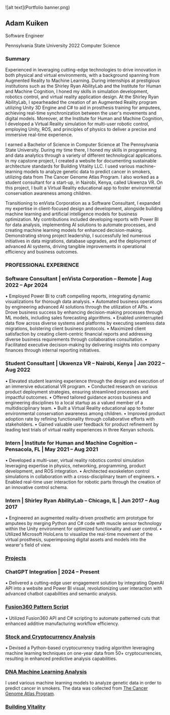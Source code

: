 ![alt text](Portfolio banner.png)

## Adam Kuiken
Software Engineer

Pennsylvania State University 2022
Computer Science

### Summary
Experienced in leveraging cutting-edge technologies to drive innovation in both physical and virtual environments, with a background spanning from Augmented Reality to Machine Learning. During internships at prestigious institutions such as the Shirley Ryan AbilityLab and the Institute for Human and Machine Cognition, I honed my skills in simulation development, robotics control, and virtual reality application design. At the Shirley Ryan AbilityLab, I spearheaded the creation of an Augmented Reality program utilizing Unity 3D Engine and C# to aid in prosthesis training for amputees, achieving real-time synchronization between the user's movements and digital models. Moreover, at the Institute for Human and Machine Cognition, I developed a Virtual Reality simulation for multi-user robotic control, employing Unity, ROS, and principles of physics to deliver a precise and immersive real-time experience.

I earned a Bachelor of Science in Computer Science at The Pennsylvania State University. During my time there, I honed my skills in programming and data analytics through a variety of different technological applications. In my capstone project, I created a website for documenting sustainable architecture standards for Building Vitality LLC. I used various machine-learning models to analyze genetic data to predict cancer in smokers, utilizing data from The Cancer Genome Atlas Program. I also worked as a student consultant for a start-up, in Nairobi, Kenya, called Ukwenza VR. On this project, I built a Virtual Reality educational app to foster environmental conservation awareness among children.

Transitioning to enVista Corporation as a Software Consultant, I expanded my expertise in client-focused design and development, alongside building machine learning and artificial intelligence models for business optimization. My contributions included developing reports with Power BI for data analysis, implementing AI solutions to automate processes, and creating machine learning models for enhanced decision-making. Demonstrating strong project leadership, I successfully led numerous initiatives in data migrations, database upgrades, and the deployment of advanced AI systems, driving tangible improvements in operational efficiency and business outcomes.

### PROFESSIONAL EXPERIENCE
### Software Consultant | enVista Corporation – Remote | Aug 2022 – Apr 2024
•	Employed Power BI to craft compelling reports, integrating dynamic visualizations for thorough data analysis.
•	Automated business operations by engineering advanced AI solutions through the utilization of APIs.
•	Drove business success by enhancing decision-making processes through ML models, including sales forecasting algorithms.
•	Enabled uninterrupted data flow across diverse systems and platforms by executing seamless data migrations, bolstering client business protocols.
•	Maximized client satisfaction by creating client-centric financial reports and addressing diverse business requirements through collaborative consultation.
•	Facilitated executive decision-making by delivering insights into company finances through internal reporting initiatives.
### Student Consultant | Ukwenza VR – Nairobi, Kenya | Jan 2022 – Aug 2022
•	Elevated student learning experience through the design and execution of an immersive educational VR program.
•	Conducted research on various product deployment strategies, ensuring streamlined processes and impactful outcomes.
•	Offered tailored guidance across business and engineering disciplines to a local startup as a valued member of a multidisciplinary team.
•	Built a Virtual Reality educational app to foster environmental conservation awareness among children.
•	Improved product adoption rate by refining functionality through collaborative efforts with stakeholders.
•	Gained valuable user feedback for product refinement by leading test trials of virtual reality experiences in three Kenyan schools.
### Intern | Institute for Human and Machine Cognition – Pensacola, FL | May 2021 – Aug 2021
•	Developed a multi-user, virtual reality robotics control simulation leveraging expertise in physics, networking, programming, product development, and ROS integration.
•	Architected exoskeleton control simulations in collaboration with a cross-disciplinary team of engineers.
•	Enabled real-time user interaction for robotic parts through the creation of an innovative control schema.
### Intern | Shirley Ryan AbilityLab – Chicago, IL | Jun 2017 – Aug 2017
•	Engineered an augmented reality-driven prosthetic arm prototype for amputees by merging Python and C# code with muscle sensor technology within the Unity environment for optimized functionality and user control.
•	Utilized Microsoft HoloLens to visualize the real-time movement of the virtual prosthesis, superimposing digital assets and models into the wearer's field of view.
### [Projects](https://github.com/adamkuiken)

### ChatGPT Integration | 2024 – Present
•	Delivered a cutting-edge user engagement solution by integrating OpenAI API into a website and Power BI visual, revolutionizing user interaction with advanced chatbot capabilities and semantic analysis.

### [Fusion360 Pattern Script](https://github.com/adamkuiken/Fusion360-pattern-Script)
•	Utilized Fusion360 API and C# scripting to automate patterned cuts that enhanced additive manufacturing workflow efficiency.

### [Stock and Cryptocurrency Analysis](https://github.com/adamkuiken/Stock_Crypto_Analysis)
•	Devised a Python-based cryptocurrency trading algorithm leveraging machine learning techniques on one-year data from 50+ cryptocurrencies, resulting in enhanced predictive analysis capabilities.

### [DNA Machine Learning Analysis](https://github.com/adamkuiken/Analysis-of-DNA-damage)
I used various machine learning models to analyze genetic data in order to predict cancer in smokers. The data was collected from [The Cancer Genome Atlas Program](https://www.cancer.gov/about-nci/organization/ccg/research/structural-genomics/tcga).

### [Building Vitality](buildingvitality.org)
